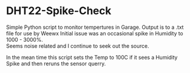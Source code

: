 # DHT22-Spike-Check

Simple Python script to monitor tempertures in Garage. Output is to a .txt file for use by Weewx
Initial issue was an occasional spike in Humidity to 1000 - 3000%.  
Seems noise related and I continue to seek out the source.  

In the mean time this script sets the Temp to 100C if it sees a Humidity Spike and then reruns the sensor querry.

 
